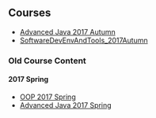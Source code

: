 ## Courses

* [Advanced Java 2017 Autumn](AdvancedJava_2017Autumn/index.html)
* [SoftwareDevEnvAndTools_2017Autumn](SoftwareDevEnvAndTools_2017Autumn/index.html)


### Old Course Content
#### 2017 Spring

* [OOP 2017 Spring](OOP_2017Spring/index.html)
* [Advanced Java 2017 Spring](AdvancedJava_2017Spring/index.html)


